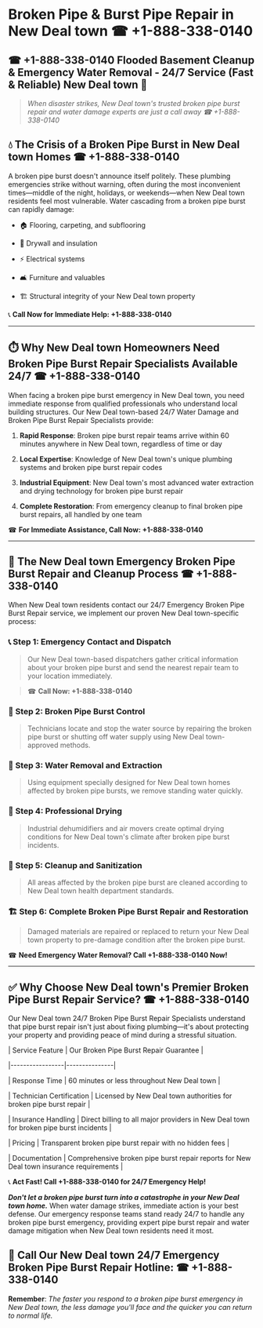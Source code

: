 # Broken Pipe & Burst Pipe Repair in New Deal town ☎ +1-888-338-0140  
## ☎ +1-888-338-0140 Flooded Basement Cleanup & Emergency Water Removal - 24/7 Service (Fast & Reliable) New Deal town 🚨  

> *When disaster strikes, New Deal town's trusted broken pipe burst repair and water damage experts are just a call away ☎ +1-888-338-0140*  

## 💧 The Crisis of a Broken Pipe Burst in New Deal town Homes ☎ +1-888-338-0140  

A broken pipe burst doesn't announce itself politely. These plumbing emergencies strike without warning, often during the most inconvenient times—middle of the night, holidays, or weekends—when New Deal town residents feel most vulnerable. Water cascading from a broken pipe burst can rapidly damage:  

* 🏠 Flooring, carpeting, and subflooring  
* 🧱 Drywall and insulation  
* ⚡ Electrical systems  
* 🛋️ Furniture and valuables  
* 🏗️ Structural integrity of your New Deal town property  

📞 **Call Now for Immediate Help: +1-888-338-0140**  

---  

## ⏱️ Why New Deal town Homeowners Need Broken Pipe Burst Repair Specialists Available 24/7 ☎ +1-888-338-0140  

When facing a broken pipe burst emergency in New Deal town, you need immediate response from qualified professionals who understand local building structures. Our New Deal town-based 24/7 Water Damage and Broken Pipe Burst Repair Specialists provide:  

1. **Rapid Response**: Broken pipe burst repair teams arrive within 60 minutes anywhere in New Deal town, regardless of time or day  
2. **Local Expertise**: Knowledge of New Deal town's unique plumbing systems and broken pipe burst repair codes  
3. **Industrial Equipment**: New Deal town's most advanced water extraction and drying technology for broken pipe burst repair  
4. **Complete Restoration**: From emergency cleanup to final broken pipe burst repairs, all handled by one team  

☎ **For Immediate Assistance, Call Now: +1-888-338-0140**  

---  

## 🔧 The New Deal town Emergency Broken Pipe Burst Repair and Cleanup Process ☎ +1-888-338-0140  

When New Deal town residents contact our 24/7 Emergency Broken Pipe Burst Repair service, we implement our proven New Deal town-specific process:  

### 📞 Step 1: Emergency Contact and Dispatch  
> Our New Deal town-based dispatchers gather critical information about your broken pipe burst and send the nearest repair team to your location immediately.  
> ☎ **Call Now: +1-888-338-0140**  

### 🚿 Step 2: Broken Pipe Burst Control  
> Technicians locate and stop the water source by repairing the broken pipe burst or shutting off water supply using New Deal town-approved methods.  

### 🌊 Step 3: Water Removal and Extraction  
> Using equipment specially designed for New Deal town homes affected by broken pipe bursts, we remove standing water quickly.  

### 💨 Step 4: Professional Drying  
> Industrial dehumidifiers and air movers create optimal drying conditions for New Deal town's climate after broken pipe burst incidents.  

### 🧼 Step 5: Cleanup and Sanitization  
> All areas affected by the broken pipe burst are cleaned according to New Deal town health department standards.  

### 🏗️ Step 6: Complete Broken Pipe Burst Repair and Restoration  
> Damaged materials are repaired or replaced to return your New Deal town property to pre-damage condition after the broken pipe burst.  

☎ **Need Emergency Water Removal? Call +1-888-338-0140 Now!**  

---  

## ✅ Why Choose New Deal town's Premier Broken Pipe Burst Repair Service? ☎ +1-888-338-0140  

Our New Deal town 24/7 Broken Pipe Burst Repair Specialists understand that pipe burst repair isn't just about fixing plumbing—it's about protecting your property and providing peace of mind during a stressful situation.  

| Service Feature | Our Broken Pipe Burst Repair Guarantee |  
|-----------------|---------------|  
| Response Time | 60 minutes or less throughout New Deal town |  
| Technician Certification | Licensed by New Deal town authorities for broken pipe burst repair |  
| Insurance Handling | Direct billing to all major providers in New Deal town for broken pipe burst incidents |  
| Pricing | Transparent broken pipe burst repair with no hidden fees |  
| Documentation | Comprehensive broken pipe burst repair reports for New Deal town insurance requirements |  

📞 **Act Fast! Call +1-888-338-0140 for 24/7 Emergency Help!**  

***Don't let a broken pipe burst turn into a catastrophe in your New Deal town home.*** When water damage strikes, immediate action is your best defense. Our emergency response teams stand ready 24/7 to handle any broken pipe burst emergency, providing expert pipe burst repair and water damage mitigation when New Deal town residents need it most.  

## 📱 Call Our New Deal town 24/7 Emergency Broken Pipe Burst Repair Hotline: ☎ +1-888-338-0140  

**Remember**: *The faster you respond to a broken pipe burst emergency in New Deal town, the less damage you'll face and the quicker you can return to normal life.*